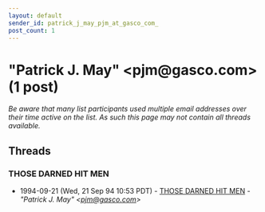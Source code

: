 ```yaml
---
layout: default
sender_id: patrick_j_may_pjm_at_gasco_com_
post_count: 1
---
```


# "Patrick J. May" <pjm<span>@</span>gasco.com> (1 post)

_Be aware that many list participants used multiple email addresses over their time active on the list. As such this page may not contain all threads available._

## Threads

### THOSE DARNED HIT MEN
+ 1994-09-21 (Wed, 21 Sep 94 10:53 PDT) - [THOSE DARNED HIT MEN](/archive/1994/09/291b459ef0624949f23c7920a1eb63ee47a0f85420e8e217954c56e4e8925375) - _"Patrick J. May" \<pjm@gasco.com\>_

